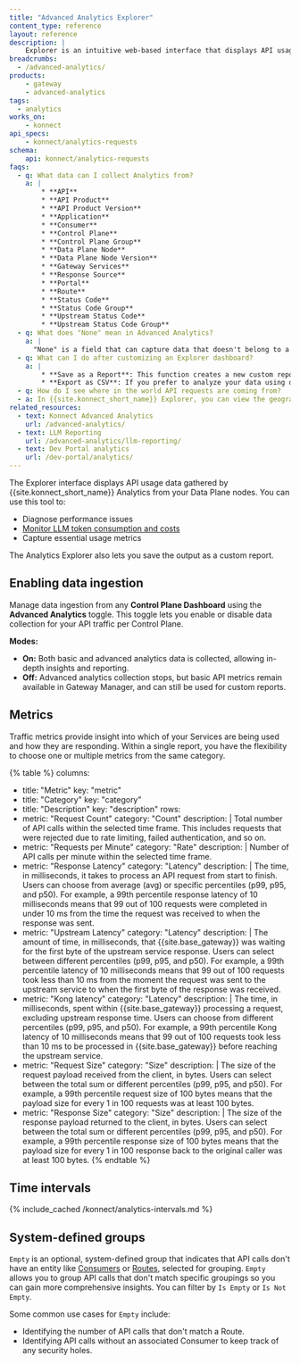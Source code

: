 ```yaml
---
title: "Advanced Analytics Explorer"
content_type: reference
layout: reference
description: | 
    Explorer is an intuitive web-based interface that displays API usage data gathered by {{site.konnect_short_name}} Analytics from your Data Plane nodes. You can use this tool to promptly diagnose performance issues, monitor LLM token consumption and costs, or capture essential usage metrics. 
breadcrumbs:
  - /advanced-analytics/
products:
    - gateway
    - advanced-analytics
tags:
  - analytics
works_on:
    - konnect
api_specs:
    - konnect/analytics-requests
schema:
    api: konnect/analytics-requests
faqs:
  - q: What data can I collect Analytics from?
    a: |
        * **API**
        * **API Product**
        * **API Product Version**
        * **Application**
        * **Consumer**
        * **Control Plane**
        * **Control Plane Group**
        * **Data Plane Node**
        * **Data Plane Node Version**
        * **Gateway Services**
        * **Response Source**
        * **Portal**
        * **Route**
        * **Status Code**
        * **Status Code Group**
        * **Upstream Status Code**
        * **Upstream Status Code Group**
  - q: What does "None" mean in Advanced Analytics?
    a: |
      "None" is a field that can capture data that doesn't belong to a specific category.
  - q: What can I do after customizing an Explorer dashboard?
    a: |
        * **Save as a Report**: This function creates a new custom report based on your current view, allowing you to revisit these specific insights at a later time.
        * **Export as CSV**: If you prefer to analyze your data using other tools, you can download the current view as a CSV file, making it portable and ready for further analysis elsewhere.
  - q: How do I see where in the world API requests are coming from?
  - a: In {{site.konnect_short_name}} Explorer, you can view the geographic origin of API requests by using the Country dimension and the Map chart type. Navigate to Analytics → Explorer, select an API Usage report, then group or filter by Country. Switch the chart view to Map to see request volumes by country code plotted globally. Currently the country codes. The country information is added automatically at the gateway using the IP‑to‑country database IPinfo.
related_resources:
  - text: Konnect Advanced Analytics
    url: /advanced-analytics/
  - text: LLM Reporting
    url: /advanced-analytics/llm-reporting/
  - text: Dev Portal analytics
    url: /dev-portal/analytics/
---
```


The Explorer interface displays API usage data gathered by {{site.konnect_short_name}} Analytics from your Data Plane nodes. You can use this tool to:
* Diagnose performance issues
* [Monitor LLM token consumption and costs](/advanced-analytics/llm-reporting/)
* Capture essential usage metrics

The Analytics Explorer also lets you save the output as a custom report.

## Enabling data ingestion

Manage data ingestion from any **Control Plane Dashboard** using the **Advanced Analytics** toggle. 
This toggle lets you enable or disable data collection for your API traffic per Control Plane.

**Modes:**
- **On:** Both basic and advanced analytics data is collected, allowing in-depth insights and reporting.
- **Off:** Advanced analytics collection stops, but basic API metrics remain available in Gateway Manager, 
and can still be used for custom reports.

## Metrics

Traffic metrics provide insight into which of your Services are being used and how they are responding. 
Within a single report, you have the flexibility to choose one or multiple metrics from the same category.

<!--vale off-->
{% table %}
columns:
  - title: "Metric"
    key: "metric"
  - title: "Category"
    key: "category"
  - title: "Description"
    key: "description"
rows:
  - metric: "Request Count"
    category: "Count"
    description: |
      Total number of API calls within the selected time frame. This includes requests that were rejected due to rate limiting, failed authentication, and so on.
  - metric: "Requests per Minute"
    category: "Rate"
    description: |
      Number of API calls per minute within the selected time frame.
  - metric: "Response Latency"
    category: "Latency"
    description: |
      The time, in milliseconds, it takes to process an API request from start to finish. Users can choose from average (avg) or specific percentiles (p99, p95, and p50). For example, a 99th percentile response latency of 10 milliseconds means that 99 out of 100 requests were completed in under 10 ms from the time the request was received to when the response was sent.
  - metric: "Upstream Latency"
    category: "Latency"
    description: |
      The amount of time, in milliseconds, that {{site.base_gateway}} was waiting for the first byte of the upstream service response. Users can select between different percentiles (p99, p95, and p50). For example, a 99th percentile latency of 10 milliseconds means that 99 out of 100 requests took less than 10 ms from the moment the request was sent to the upstream service to when the first byte of the response was received.
  - metric: "Kong latency"
    category: "Latency"
    description: |
      The time, in milliseconds, spent within {{site.base_gateway}} processing a request, excluding upstream response time. Users can choose from different percentiles (p99, p95, and p50). For example, a 99th percentile Kong latency of 10 milliseconds means that 99 out of 100 requests took less than 10 ms to be processed in {{site.base_gateway}} before reaching the upstream service.
  - metric: "Request Size"
    category: "Size"
    description: |
      The size of the request payload received from the client, in bytes. Users can select between the total sum or different percentiles (p99, p95, and p50). For example, a 99th percentile request size of 100 bytes means that the payload size for every 1 in 100 requests was at least 100 bytes.
  - metric: "Response Size"
    category: "Size"
    description: |
      The size of the response payload returned to the client, in bytes. Users can select between the total sum or different percentiles (p99, p95, and p50). For example, a 99th percentile response size of 100 bytes means that the payload size for every 1 in 100 response back to the original caller was at least 100 bytes.
{% endtable %}
<!--vale on-->

## Time intervals

{% include_cached /konnect/analytics-intervals.md %}

## System-defined groups

`Empty` is an optional, system-defined group that indicates that API calls don't have an entity like [Consumers](/gateway/entities/consumer/) or [Routes](/gateway/entities/route), selected for grouping. `Empty` allows you to group API calls that don't match specific groupings so you can gain more comprehensive insights. You can filter by `Is Empty` or `Is Not Empty`. 

Some common use cases for `Empty` include:
* Identifying the number of API calls that don't match a Route.
* Identifying API calls without an associated Consumer to keep track of any security holes.
